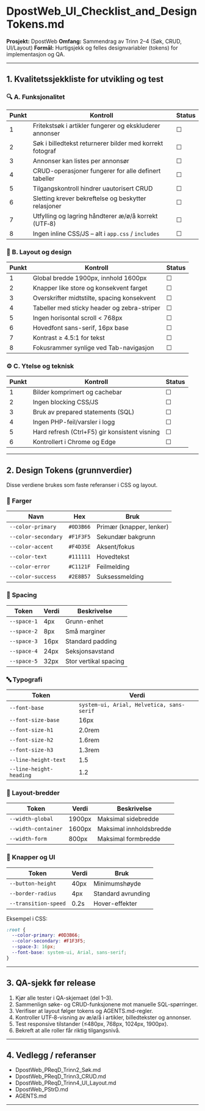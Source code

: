 # DpostWeb_UI_Checklist_and_DesignTokens.md

**Prosjekt:** DpostWeb
**Omfang:** Sammendrag av Trinn 2–4 (Søk, CRUD, UI/Layout)
**Formål:** Hurtigsjekk og felles designvariabler (tokens) for implementasjon og QA.

---

## 1. Kvalitetssjekkliste for utvikling og test

### 🔍 A. Funksjonalitet

| Punkt | Kontroll                                                 | Status |
| ----- | -------------------------------------------------------- | ------ |
| 1     | Fritekstsøk i artikler fungerer og ekskluderer annonser  | ☐      |
| 2     | Søk i billedtekst returnerer bilder med korrekt fotograf | ☐      |
| 3     | Annonser kan listes per annonsør                         | ☐      |
| 4     | CRUD-operasjoner fungerer for alle definert tabeller     | ☐      |
| 5     | Tilgangskontroll hindrer uautorisert CRUD                | ☐      |
| 6     | Sletting krever bekreftelse og beskytter relasjoner      | ☐      |
| 7     | Utfylling og lagring håndterer æ/ø/å korrekt (UTF‑8)     | ☐      |
| 8     | Ingen inline CSS/JS – alt i `app.css` / `includes`       | ☐      |

### 🎨 B. Layout og design

| Punkt | Kontroll                                    | Status |
| ----- | ------------------------------------------- | ------ |
| 1     | Global bredde 1900px, innhold 1600px        | ☐      |
| 2     | Knapper like store og konsekvent farget     | ☐      |
| 3     | Overskrifter midtstilte, spacing konsekvent | ☐      |
| 4     | Tabeller med sticky header og zebra-striper | ☐      |
| 5     | Ingen horisontal scroll < 768px             | ☐      |
| 6     | Hovedfont sans-serif, 16px base             | ☐      |
| 7     | Kontrast ≥ 4.5:1 for tekst                  | ☐      |
| 8     | Fokusrammer synlige ved Tab-navigasjon      | ☐      |

### ⚙️ C. Ytelse og teknisk

| Punkt | Kontroll                                      | Status |
| ----- | --------------------------------------------- | ------ |
| 1     | Bilder komprimert og cachebar                 | ☐      |
| 2     | Ingen blocking CSS/JS                         | ☐      |
| 3     | Bruk av prepared statements (SQL)             | ☐      |
| 4     | Ingen PHP-feil/varsler i logg                 | ☐      |
| 5     | Hard refresh (Ctrl+F5) gir konsistent visning | ☐      |
| 6     | Kontrollert i Chrome og Edge                  | ☐      |

---

## 2. Design Tokens (grunnverdier)

Disse verdiene brukes som faste referanser i CSS og layout.

### 🎨 Farger

| Navn                | Hex       | Bruk                     |
| ------------------- | --------- | ------------------------ |
| `--color-primary`   | `#0D3B66` | Primær (knapper, lenker) |
| `--color-secondary` | `#F1F3F5` | Sekundær bakgrunn        |
| `--color-accent`    | `#F4D35E` | Aksent/fokus             |
| `--color-text`      | `#111111` | Hovedtekst               |
| `--color-error`     | `#C1121F` | Feilmelding              |
| `--color-success`   | `#2E8B57` | Suksessmelding           |

### 🧱 Spacing

| Token       | Verdi | Beskrivelse           |
| ----------- | ----- | --------------------- |
| `--space-1` | 4px   | Grunn-enhet           |
| `--space-2` | 8px   | Små marginer          |
| `--space-3` | 16px  | Standard padding      |
| `--space-4` | 24px  | Seksjonsavstand       |
| `--space-5` | 32px  | Stor vertikal spacing |

### 🔤 Typografi

| Token                   | Verdi                                     |
| ----------------------- | ----------------------------------------- |
| `--font-base`           | `system-ui, Arial, Helvetica, sans-serif` |
| `--font-size-base`      | 16px                                      |
| `--font-size-h1`        | 2.0rem                                    |
| `--font-size-h2`        | 1.6rem                                    |
| `--font-size-h3`        | 1.3rem                                    |
| `--line-height-text`    | 1.5                                       |
| `--line-height-heading` | 1.2                                       |

### 📏 Layout-bredder

| Token               | Verdi  | Beskrivelse             |
| ------------------- | ------ | ----------------------- |
| `--width-global`    | 1900px | Maksimal sidebredde     |
| `--width-container` | 1600px | Maksimal innholdsbredde |
| `--width-form`      | 800px  | Maksimal formbredde     |

### 🔘 Knapper og UI

| Token                | Verdi | Bruk               |
| -------------------- | ----- | ------------------ |
| `--button-height`    | 40px  | Minimumshøyde      |
| `--border-radius`    | 4px   | Standard avrunding |
| `--transition-speed` | 0.2s  | Hover-effekter     |

Eksempel i CSS:

```css
:root {
  --color-primary: #0D3B66;
  --color-secondary: #F1F3F5;
  --space-3: 16px;
  --font-base: system-ui, Arial, sans-serif;
}
```

---

## 3. QA-sjekk før release

1. Kjør alle tester i QA-skjemaet (del 1–3).
2. Sammenlign søke- og CRUD-funksjonene mot manuelle SQL-spørringer.
3. Verifiser at layout følger tokens og AGENTS.md-regler.
4. Kontroller UTF‑8-visning av æ/ø/å i artikler, billedtekster og annonser.
5. Test responsive tilstander (≤480px, 768px, 1024px, 1900px).
6. Bekreft at alle roller får riktig tilgangsnivå.

---

## 4. Vedlegg / referanser

* DpostWeb_PReqD_Trinn2_Søk.md
* DpostWeb_PReqD_Trinn3_CRUD.md
* DpostWeb_PReqD_Trinn4_UI_Layout.md
* DpostWeb_PStrD.md
* AGENTS.md

---
